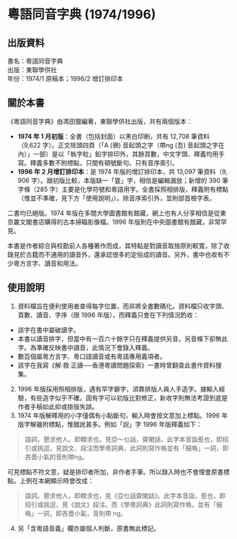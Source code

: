 粵語同音字典 (1974/1996)
========================

出版資料
--------
書名：粵語同音字典 <br>
出版：東聯學供社 <br>
年份：1974/1 原稿本；1996/2 增訂排印本<br>

關於本書
--------
《粵語同音字典》由馮田獵編著，東聯學供社出版，共有兩個版本：

* **1974 年 1 月初版**：全書（包括封面）以黑白印刷，共有 12,708 筆資料（9,622 字）。正文除頭四頁（「A (鴉) 音起頭之字（帶ng (吾) 音起頭之字在內）」一部）是以「執字粒」鉛字排印外，其餘頁數，中文字頭、釋義均用手寫。釋義多數不附標點，只間有頓號斷句。只有音序索引。
* **1996 年 2 月增訂排印本**：是 1974 年版的增訂排印本，共 13,097 筆資料（9, 906 字）。跟初版比較，本版缺一「韲」字，相信是編輯漏放；新增的 390 筆字條（285 字）主要是化學符號和粵語用字。全書採照相排版，釋義附有標點（惟並不準確，見下方「使用說明」）。除音序索引外，並附部首檢字表。

二書均已絕版。1974 年版在多間大學圖書館有館藏，網上也有人分享相信是從東京叢文閣書店購得的古本掃瞄影像檔。1996 年版則在中央圖書館有館藏，非常罕見。

本書是作者綜合與校勘前人各種著作而成，其特點是對讀音取捨原則較寬，除了收錄見於古籍而不通用的讀音外，還承認很多約定俗成的讀音。另外，書中也收有不少粵方言字、讀音和用法。

使用說明
--------
1. 資料檔旨在便利使用者查得每字位置，而非將全書數碼化。資料檔只收字頭、頁數、讀音、字序（限 1996 年版），而釋義只會在下列情況酌收：
 * 該字在書中屬破讀字。
 * 本書以讀音排字，但當中有一百六十餘字只在釋義提供另音，另音條下卻無此字。為準確反映書中讀音，此情況下會錄入釋義。
 * 數百個屬粵方言字、粵口語讀音或有粵語專用義項者。
 * 該字在我寫《解‧救‧正讀──香港粵讀問題探索》一書時曾翻查此書作資料搜集。
2. 1996 年版採用照相排版，遇有罕字僻字，須靠排版人員人手造字。據輸入經驗，有些造字似乎不確。固有字可以初版比對修正，新收字則無法考證到底是作者手稿如此抑或排版失誤。
3. 1974 年版解釋用的小字僅偶有小點斷句，輸入時會按文意加上標點。1996 年版字解雖附標點，惟錯訛甚多。例如「誽」字 1996 年版釋義如下：

> 語詞，懇求他人。即輭求也。見亞～乜話，齋閑話，此字本音詣惹也，即招引或挑逗，見說文、段注而學粵詞典，此詞則寫作𠼮並有「細𠼮」一詞，即吝嗇小氣的音則帶ng。

可見標點不符文意，疑是排印者所加，非作者手筆。所以錄入時也不會理會原書標點。上例在本網顯示時會改成：

> 語詞。懇求他人，即輭求也，見《亞乜話齋閑話》。此字本音詣，惹也，即招引或挑逗，見《說文》段注。而《學粵詞典》此詞則寫作𠼮，並有「細𠼮」一詞，即吝嗇小氣，音則帶 ng。

4. 另「含粵語音義」欄亦屬個人判斷，原書無此標記。

